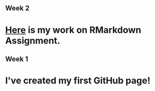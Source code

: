 ## Week 2

# [Here](Assignment1.html) is my work on RMarkdown Assignment.

## Week 1

# I've created my first GitHub page!
